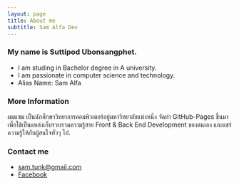 ```yaml
---
layout: page
title: About me
subtitle: Sam Alfa Dev
---
```


### My name is Suttipod Ubonsangphet.

- I am studing in Bachelor degree in A university.
- I am passionate in computer science and technology.
- Alias Name: Sam Alfa

### More Information

ผมแซม เป็นนักศึกษาวิทยาการคอมพิวเตอร์อยู่มหาวิทยาลัยแห่งหนึ่ง จัดทำ GitHub-Pages ขึ้นมาเพื่อใช้เป็นแหล่งเก็บรวบรวมความรู้สาย Front & Back End Development ของตนเอง และแชร์ความรู้ให้กับผู้สนใจทั่วๆ ไป.

### Contact me

- [sam.tunk@gmail.com](mailto:email@domain.com)
- [Facebook](https://www.facebook.com/sam.tunk)
